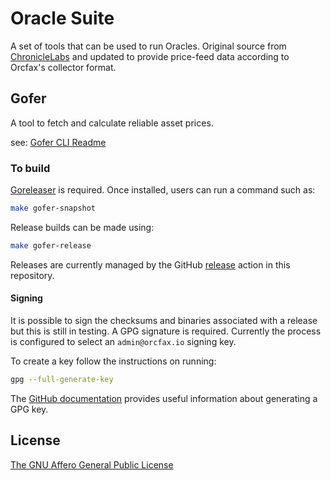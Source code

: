 # Oracle Suite

A set of tools that can be used to run Oracles. Original source from
[ChronicleLabs][chronicle-1] and updated to provide price-feed data according to
Orcfax's collector format.

[chronicle-1]: https://github.com/chronicleprotocol/oracle-suite

## Gofer

A tool to fetch and calculate reliable asset prices.

see: [Gofer CLI Readme](cmd/gofer/README.md)

### To build

[Goreleaser][gr-1] is required. Once installed, users can run a command such
as:

```sh
make gofer-snapshot
```

Release builds can be made using:

```sh
make gofer-release
```

Releases are currently managed by the GitHub [release][gh-1] action in this
repository.

#### Signing

It is possible to sign the checksums and binaries associated with a release but
this is still in testing. A GPG signature is required. Currently the process
is configured to select an `admin@orcfax.io` signing key.

To create a key follow the instructions on running:

```sh
gpg --full-generate-key
```

The [GitHub documentation][gh-2] provides useful information about generating a
GPG key.

[gr-1]: https://goreleaser.com/install/
[gh-1]: .github/workflows/release.yml
[gh-2]: https://docs.github.com/en/authentication/managing-commit-signature-verification/generating-a-new-gpg-key

## License

[The GNU Affero General Public License][affero-1]

[affero-1]: https://www.tldrlegal.com/license/gnu-affero-general-public-license-v3-agpl-3-0
